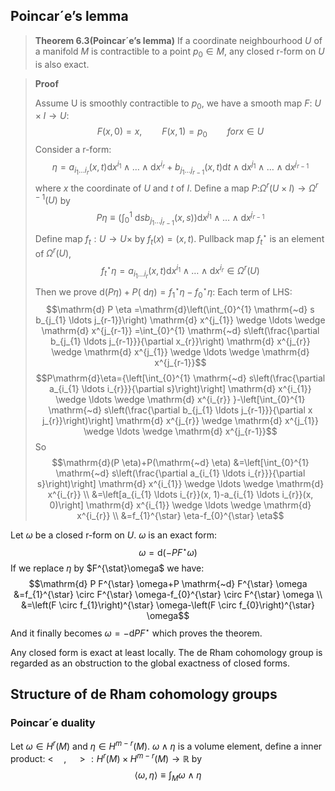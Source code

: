 ##  Poincar´e’s lemma

>**Theorem 6.3(Poincar´e’s lemma)** If a coordinate neighbourhood $U$ of a
manifold $M$ is contractible to a point $p_0\in M$, any closed r-form on $U$ is also
exact.

>**Proof** 
>
>Assume U is smoothly contractible to $p_0$, we have a smooth map $F$: $U\times I\to U$:$$F(x,0)=x,\qquad F(x,1)=p_0\qquad for x \in U$$
>Consider a r-form:$$\eta=a_{i_{1} \ldots i_{r}}(x, t) \mathrm{d} x^{i_{1}} \wedge \ldots \wedge \mathrm{d} x^{i_{r}}+b_{j_{1} \ldots j_{r-1}}(x, t) \mathrm{d} t \wedge \mathrm{d} x^{j_{1}} \wedge \ldots \wedge \mathrm{d} x^{j_{r-1}}$$
>where $x$ the coordinate of $U$ and $t$ of $I$. Define a map $P$:$\Omega^{r}(U\times I)\to\Omega^{r-1}(U)$ by$$P \eta \equiv\left(\int_{0}^{1} \mathrm{~d} s b_{j_{1} \ldots j_{r-1}}(x, s)\right) \mathrm{d} x^{j_{1}} \wedge \ldots \wedge \mathrm{d} x^{j_{r-1}}$$
>Define map $f_t:U\to U\times$ by $f_t(x)=(x,t)$. Pullback map ${f_t}^{\star}$ is an element of $\Omega^{r}(U)$, $$f_{t}^{\star} \eta=a_{i_{1} \ldots i_{r}}(x, t) \mathrm{d} x^{i_{1}} \wedge \ldots \wedge \mathrm{d} x^{i_{r}} \in \Omega^{r}(U)$$
>Then we prove $\mathrm{d}(P \eta)+P(\mathrm{~d} \eta)=f_{1}^{\star} \eta-f_{0}^{\star} \eta$:
>Each term of LHS: $$\mathrm{d} P \eta =\mathrm{d}\left(\int_{0}^{1} \mathrm{~d} s b_{j_{1} \ldots j_{r-1}}\right) \mathrm{d} x^{j_{1}} \wedge \ldots \wedge \mathrm{d} x^{j_{r-1}} =\int_{0}^{1} \mathrm{~d} s\left(\frac{\partial b_{j_{1} \ldots j_{r-1}}}{\partial x_{r}}\right) \mathrm{d} x^{j_{r}} \wedge \mathrm{d} x^{j_{1}} \wedge \ldots \wedge \mathrm{d} x^{j_{r-1}}$$ $$P\mathrm{d}\eta={\left[\int_{0}^{1} \mathrm{~d} s\left(\frac{\partial a_{i_{1} \ldots i_{r}}}{\partial s}\right)\right] \mathrm{d} x^{i_{1}} \wedge \ldots \wedge \mathrm{d} x^{i_{r}} }-\left[\int_{0}^{1} \mathrm{~d} s\left(\frac{\partial b_{j_{1} \ldots j_{r-1}}}{\partial x j_{r}}\right)\right] \mathrm{d} x^{j_{r}} \wedge \mathrm{d} x^{j_{1}} \wedge \ldots \wedge \mathrm{d} x^{j_{r-1}}$$
So$$\mathrm{d}(P \eta)+P(\mathrm{~d} \eta) &=\left[\int_{0}^{1} \mathrm{~d} s\left(\frac{\partial a_{i_{1} \ldots i_{r}}}{\partial s}\right)\right] \mathrm{d} x^{i_{1}} \wedge \ldots \wedge \mathrm{d} x^{i_{r}} \\
&=\left[a_{i_{1} \ldots i_{r}}(x, 1)-a_{i_{1} \ldots i_{r}}(x, 0)\right] \mathrm{d} x^{i_{1}} \wedge \ldots \wedge \mathrm{d} x^{i_{r}} \\
&=f_{1}^{\star} \eta-f_{0}^{\star} \eta$$

Let $\omega$ be a closed r-form on $U$. $\omega$ is an exact form: $$\omega=\mathrm{d}(-PF^{\star}\omega)$$
If we replace $\eta$ by $F^{\stat}\omega$ we have: $$\mathrm{d} P F^{\star} \omega+P \mathrm{~d} F^{\star} \omega &=f_{1}^{\star} \circ F^{\star} \omega-f_{0}^{\star} \circ F^{\star} \omega \\
&=\left(F \circ f_{1}\right)^{\star} \omega-\left(F \circ f_{0}\right)^{\star} \omega$$
And it finally becomes $\omega=-\mathrm{d}PF^{\star}$ which proves the theorem.

Any closed form is exact at least locally. The de Rham cohomology group is
regarded as an obstruction to the global exactness of closed forms.

##  Structure of de Rham cohomology groups

### Poincar´e duality

Let $\omega\in H^{r}(M)$ and $\eta\in H^{m-r}(M)$. $\omega\wedge\eta$ is a volume element, define a inner product: $<\quad,\quad>:H^{r}(M)\times H^{m-r}(M)\to\mathbb{R}$ by $$\langle\omega, \eta\rangle \equiv \int_{M} \omega \wedge \eta$$




